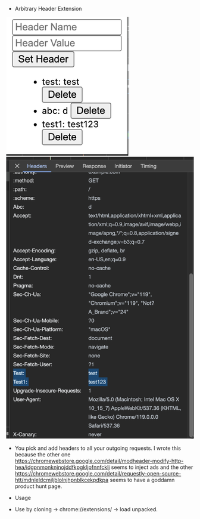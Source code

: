 * Arbitrary Header Extension

![ui.png](ui.png)
![example.png](example.png)

- You pick and add headers to all your outgoing requests. I wrote this because the other one https://chromewebstore.google.com/detail/modheader-modify-http-hea/idgpnmonknjnojddfkpgkljpfnnfcklj seems to inject ads and the other https://chromewebstore.google.com/detail/requestly-open-source-htt/mdnleldcmiljblolnjhpnblkcekpdkpa seems to have a goddamn product hunt page.

* Usage
- Use by cloning -> chrome://extensions/ -> load unpacked.
